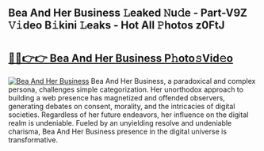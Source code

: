## Bea And Her Business 𝙻eaked 𝙽u𝚍e - Part-V9Z 𝚅𝚒deo B𝚒kini 𝙻eaks - Hot All 𝙿hotos z0FtJ

# <h2><a href="http://ld13xq.urlbe.top/?page=Bea+And+Her+Business">🔗🔗👉👉 Bea And Her Business P𝚑oto𝚜Vid𝚎o</a></h2>

[![Bea And Her Business](https://i.imgur.com/eBuTRDB.gif)](http://ld13xq.urlbe.top/?page=Bea+And+Her+Business)
Bea And Her Business, a paradoxical and complex persona, challenges simple categorization. Her unorthodox approach to building a web presence has magnetized and offended observers, generating debates on consent, morality, and the intricacies of digital societies. Regardless of her future endeavors, her influence on the digital realm is undeniable. Fueled by an unyielding resolve and undeniable charisma, Bea And Her Business presence in the digital universe is transformative.
